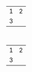 <html>
<head>
  <title>Ch 14: Lists, Tables, and Forms</title>
  <style type="text/css">

  td{
    border: 1px solid #0088dd;
    padding: 15px;
  }

  table.one {
    empty-cells:hide;
  }

  table.two {
    border-spacing: 20px 10px;
  }
  </style>
</head>

<body>
  <table class="one">
    <tr>
      <td>1</td>
      <td>2</td>
    </tr>
    <tr>
      <td>3</td>
      <td></td>
    </tr>
  </table>

<p>&nbsp;</p>

<table class="two">
    <tr>
      <td>1</td>
      <td>2</td>
    </tr>
    <tr>
      <td>3</td>
      <td></td>
    </tr>
  </table>
</html>